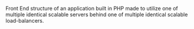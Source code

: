 Front End structure of an application built in PHP made to utilize one of multiple identical scalable servers behind one of multiple identical scalable load-balancers.
